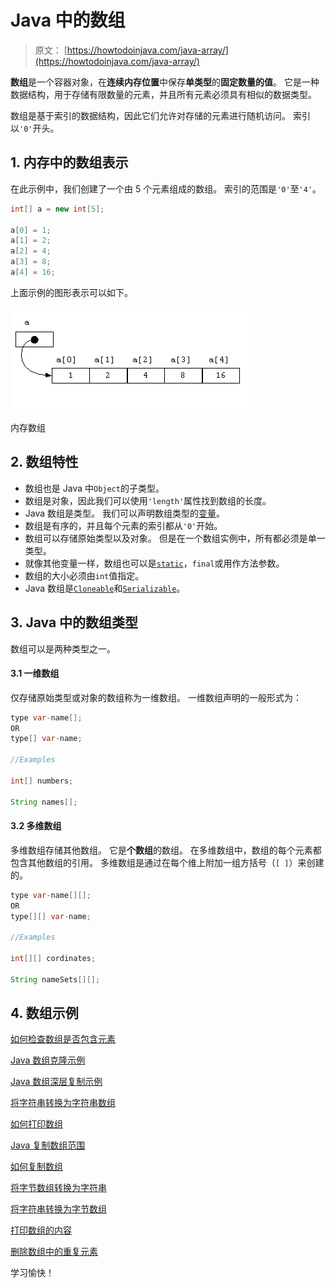 # Java 中的数组

> 原文： [https://howtodoinjava.com/java-array/](https://howtodoinjava.com/java-array/)

**数组**是一个容器对象，在**连续内存位置**中保存**单类型**的**固定数量的值**。 它是一种数据结构，用于存储有限数量的元素，并且所有元素必须具有相似的数据类型。

数组是基于索引的数据结构，因此它们允许对存储的元素进行随机访问。 索引以`'0'`开头。

## 1\. 内存中的数组表示

在此示例中，我们创建了一个由 5 个元素组成的数组。 索引的范围是`'0'`至`'4'`。

```java
int[] a = new int[5];

a[0] = 1;
a[1] = 2;
a[2] = 4;
a[3] = 8;
a[4] = 16;

```

上面示例的图形表示可以如下。

![Array in memory](img/54d80454c504c080967c6c422197e0f8.png)

内存数组

## 2\. 数组特性

*   数组也是 Java 中`Object`的子类型。
*   数组是对象，因此我们可以使用`'length'`属性找到数组的长度。
*   Java 数组是类型。 我们可以声明数组类型的[变量](https://howtodoinjava.com/java/basics/java-variables/)。
*   数组是有序的，并且每个元素的索引都从`'0'`开始。
*   数组可以存储原始类型以及对象。 但是在一个数组实例中，所有都必须是单一类型。
*   就像其他变量一样，数组也可以是[`static`](https://howtodoinjava.com/java/basics/java-static-keyword/)，`final`或用作方法参数。
*   数组的大小必须由`int`值指定。
*   Java 数组是[`Cloneable`](https://howtodoinjava.com/java/cloning/a-guide-to-object-cloning-in-java/)和[`Serializable`](https://howtodoinjava.com/java/serialization/a-mini-guide-for-implementing-serializable-interface-in-java/)。

## 3\. Java 中的数组类型

数组可以是两种类型之一。

#### 3.1 一维数组

仅存储原始类型或对象的数组称为一维数组。 一维数组声明的一般形式为：

```java
type var-name[];
OR
type[] var-name;

//Examples

int[] numbers;

String names[];

```

#### 3.2 多维数组

多维数组存储其他数组。 它是**个数组**的数组。 在多维数组中，数组的每个元素都包含其他数组的引用。 多维数组是通过在每个维上附加一组方括号（`[ ]`）来创建的。

```java
type var-name[][];
OR
type[][] var-name;

//Examples

int[][] cordinates;

String nameSets[][];

```

## 4\. 数组示例

[如何检查数组是否包含元素](https://howtodoinjava.com/array/array-arraylist-contains-example/)

[Java 数组克隆示例](https://howtodoinjava.com/array/java-array-clone-shallow-copy/)

[Java 数组深层复制示例](https://howtodoinjava.com/array/java-array-deep-copy-example/)

[将字符串转换为字符串数组](https://howtodoinjava.com/array/string-to-string-array/)

[如何打印数组](https://howtodoinjava.com/array/print-2d-array-matrix/)

[Java 复制数组范围](https://howtodoinjava.com/array/copy-array-range/)

[如何复制数组](https://howtodoinjava.com/array/array-copy/)

[将字节数组转换为字符串](https://howtodoinjava.com/array/java-convert-byte-array-to-string-example/)

[将字符串转换为字节数组](https://howtodoinjava.com/array/convert-byte-array-string-vice-versa/)

[打印数组的内容](https://howtodoinjava.com/array/how-to-print-the-content-of-array-in-java/)

[删除数组中的重复元素](https://howtodoinjava.com/array/array-remove-duplicate-elements/)

学习愉快！